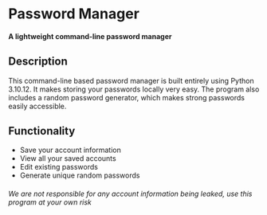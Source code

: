 # Password Manager
#### A lightweight command-line password manager

## Description
This command-line based password manager is built entirely using Python 3.10.12.
It makes storing your passwords locally very easy.
The program also includes a random password generator, which makes strong passwords easily accessible.

## Functionality
- Save your account information
- View all your saved accounts
- Edit existing passwords
- Generate unique random passwords
  
  
  
  
###### We are not responsible for any account information being leaked, use this program at your own risk
